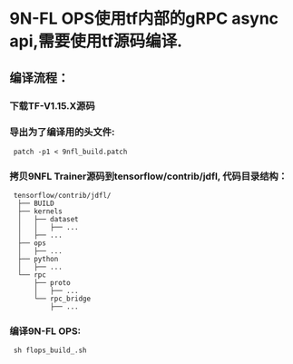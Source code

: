# 9N-FL OPS使用tf内部的gRPC async api,需要使用tf源码编译.

## 编译流程：

### 下载TF-V1.15.X源码
### 导出为了编译用的头文件:
     patch -p1 < 9nfl_build.patch
### 拷贝9NFL Trainer源码到tensorflow/contrib/jdfl, 代码目录结构：
     tensorflow/contrib/jdfl/
      ├── BUILD
      ├── kernels
      │   ├── dataset
      │   │   ├── ...
      │   ├── ...
      ├── ops
      │   ├── ...
      ├── python
      │   ├── ...
      └── rpc
          ├── proto
          │   ├── ...
          └── rpc_bridge
              ├── ...
### 编译9N-FL OPS:
     sh flops_build_.sh


